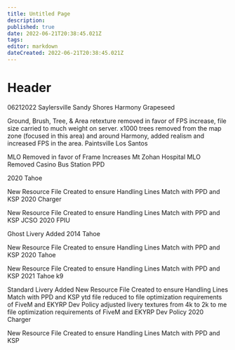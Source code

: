 ```yaml
---
title: Untitled Page
description: 
published: true
date: 2022-06-21T20:38:45.021Z
tags: 
editor: markdown
dateCreated: 2022-06-21T20:38:45.021Z
---
```


# Header
06212022
Saylersville Sandy Shores  Harmony  Grapeseed

Ground, Brush, Tree, & Area retexture removed in favor of FPS increase, file size carried to much weight on server.
x1000 trees removed from the map zone (focused in this area) and around Harmony, added realism and increased FPS in the area.
Paintsville Los Santos

MLO Removed in favor of Frame Increases
Mt Zohan Hospital MLO Removed
Casino
Bus Station
PPD

2020 Tahoe

New Resource File Created to ensure Handling Lines Match with PPD and KSP
2020 Charger

New Resource File Created to ensure Handling Lines Match with PPD and KSP
JCSO
2020 FPIU

Ghost Livery Added
2014 Tahoe

New Resource File Created to ensure Handling Lines Match with PPD and KSP
2020 Tahoe

New Resource File Created to ensure Handling Lines Match with PPD and KSP
2021 Tahoe k9

Standard Livery Added
New Resource File Created to ensure Handling Lines Match with PPD and KSP
ytd file reduced to file optimization requirements of FiveM and EKYRP Dev Policy
adjusted livery textures from 4k to 2k to me file optimization requirements of FiveM and EKYRP Dev Policy
2020 Charger

New Resource File Created to ensure Handling Lines Match with PPD and KSP